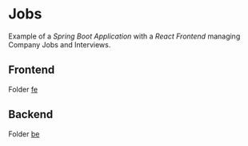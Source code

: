 # Jobs

Example of a _Spring Boot Application_ with a _React Frontend_ managing Company Jobs and Interviews.

## Frontend

Folder [fe](./fe/)

## Backend

Folder [be](./be/)